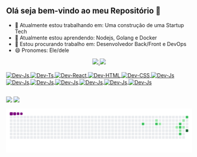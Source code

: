 ## Olá seja bem-vindo ao meu Repositório 👋

- 🔭 Atualmente estou trabalhando em: Uma construção de uma Startup Tech
- 🌱 Atualmente estou aprendendo: Nodejs, Golang e Docker
- 🤔 Estou procurando trabalho em: Desenvolvedor Back/Front e DevOps 
- 😄 Pronomes: Ele/dele

<!-- Gráficos e informações do repositório -->
<div align="center">
<a href="https://github.com/PedroHenrique2107">
<img height="180em" src="https://github-readme-stats.vercel.app/api?username=PedroHenrique2107&show_icons=true&theme=dracula&include_all_commits=true&count_private=true"/>
<img height="180em" src="https://github-readme-stats.vercel.app/api/top-langs/?username=PedroHenrique2107&layout=compact&langs_count=7&theme=dracula"/>
</div>

<!-- Icones e ferramentas tech usadas -->
<div style="display: inline_block"><br>
<img align="center" alt="Dev-Js" height="30" width="40" src="https://cdn.jsdelivr.net/gh/devicons/devicon@latest/icons/html5/html5-original.svg" />
<img align="center" alt="Dev-Ts" height="30" width="40" src="https://cdn.jsdelivr.net/gh/devicons/devicon@latest/icons/css3/css3-original.svg" />
<img align="center" alt="Dev-React" height="30" width="40" src="https://cdn.jsdelivr.net/gh/devicons/devicon@latest/icons/javascript/javascript-original.svg" />
<img align="center" alt="Dev-HTML" height="30" width="40" src="https://cdn.jsdelivr.net/gh/devicons/devicon@latest/icons/nodejs/nodejs-original-wordmark.svg" />
<img align="center" alt="Dev-CSS" height="30" width="40" src="https://cdn.jsdelivr.net/gh/devicons/devicon@latest/icons/go/go-original.svg" />
<img align="center" alt="Dev-Js" height="30" width="40" src="https://cdn.jsdelivr.net/gh/devicons/devicon@latest/icons/python/python-original.svg" />
<img align="center" alt="Dev-Js" height="30" width="40" src="https://cdn.jsdelivr.net/gh/devicons/devicon@latest/icons/mysql/mysql-original-wordmark.svg" />
<img align="center" alt="Dev-Js" height="30" width="40" src="https://cdn.jsdelivr.net/gh/devicons/devicon@latest/icons/postgresql/postgresql-original-wordmark.svg" />
<img align="center" alt="Dev-Js" height="30" width="40" src="https://cdn.jsdelivr.net/gh/devicons/devicon@latest/icons/linux/linux-original.svg" />
<img align="center" alt="Dev-Js" height="30" width="40" src="https://cdn.jsdelivr.net/gh/devicons/devicon@latest/icons/docker/docker-original-wordmark.sv" />
<img align="center" alt="Dev-Js" height="30" width="40" src="https://cdn.jsdelivr.net/gh/devicons/devicon@latest/icons/kubernetes/kubernetes-original.svg" />
<img align="center" alt="Dev-Js" height="30" width="40" src="https://cdn.jsdelivr.net/gh/devicons/devicon@latest/icons/terraform/terraform-original.svg" />
</div>

  
##

<!-- Formas de contato -->
<div>
<a href = "mailto:pedrohmsousa2023@gmail.com"><img src="https://img.shields.io/badge/Gmail-D14836?style=for-the-badge&logo=gmail&logoColor=white" target="_blank"></a>
<a href="https://www.linkedin.com/in/pedro-henrique-mendes-78a59325a/" target="_blank"><img src="https://img.shields.io/badge/-LinkedIn-%230077B5?style=for-the-badge&logo=linkedin&logoColor=white" target="_blank"></a>
  
![snake gif](https://github.com/PedroHenrique2107/PedroHenrique2107/blob/output/github-contribution-grid-snake.gif)

</div>
